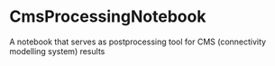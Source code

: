 # CmsProcessingNotebook
A notebook that serves as postprocessing tool for CMS (connectivity modelling system) results
